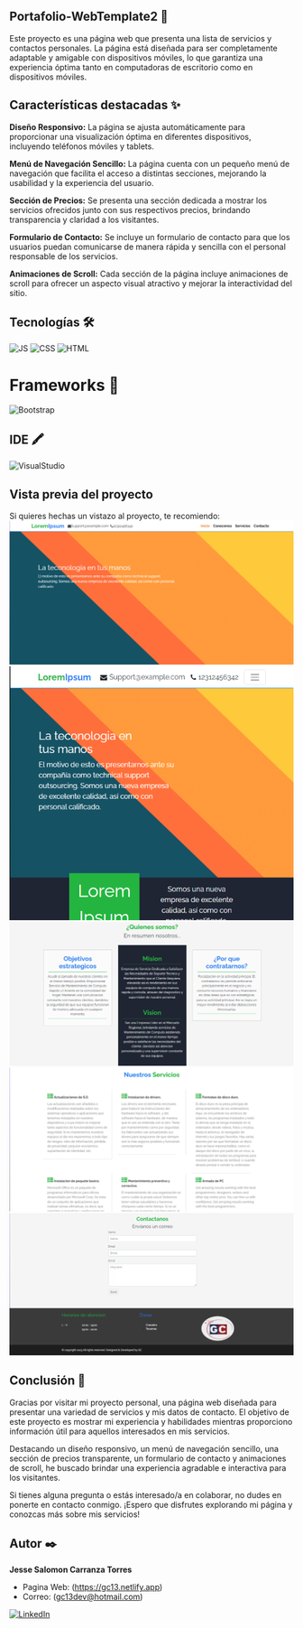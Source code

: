 ## Portafolio-WebTemplate2 🐙
Este proyecto es una página web que presenta una lista de servicios y contactos personales. La página está diseñada para ser completamente adaptable y amigable con dispositivos móviles, lo que garantiza una experiencia óptima tanto en computadoras de escritorio como en dispositivos móviles.

## Características destacadas ✨
**Diseño Responsivo:** La página se ajusta automáticamente para proporcionar una visualización óptima en diferentes dispositivos, incluyendo teléfonos móviles y tablets.

**Menú de Navegación Sencillo:** La página cuenta con un pequeño menú de navegación que facilita el acceso a distintas secciones, mejorando la usabilidad y la experiencia del usuario.

**Sección de Precios:** Se presenta una sección dedicada a mostrar los servicios ofrecidos junto con sus respectivos precios, brindando transparencia y claridad a los visitantes.

**Formulario de Contacto:** Se incluye un formulario de contacto para que los usuarios puedan comunicarse de manera rápida y sencilla con el personal responsable de los servicios.

**Animaciones de Scroll:** Cada sección de la página incluye animaciones de scroll para ofrecer un aspecto visual atractivo y mejorar la interactividad del sitio.

## Tecnologías 🛠
![JS](https://img.shields.io/badge/JavaScript-323330?style=for-the-badge&logo=javascript&logoColor=F7DF1E)
![CSS](https://img.shields.io/badge/CSS-1572B6?style=for-the-badge&logo=css3&logoColor=white)
![HTML](https://img.shields.io/badge/HTML-E34F26?style=for-the-badge&logo=html5&logoColor=white)

# Frameworks 🚀 
![Bootstrap](https://img.shields.io/badge/Bootstrap-563D7C?style=for-the-badge&logo=bootstrap&logoColor=white)

## IDE 🖍
![VisualStudio](https://img.shields.io/badge/Visual_Studio_Code-0078D4?style=for-the-badge&logo=visual%20studio%20code&logoColor=white)

## Vista previa del proyecto
Si quieres hechas un vistazo al proyecto, te recomiendo:
![Captura del proyecto](https://raw.githubusercontent.com/jesse5313/Portafolio-WebTemplate2/main/capturas/1.png)
![Captura del proyecto](https://raw.githubusercontent.com/jesse5313/Portafolio-WebTemplate2/main/capturas/2.png)
![Captura del proyecto](https://raw.githubusercontent.com/jesse5313/Portafolio-WebTemplate2/main/capturas/3.png)
![Captura del proyecto](https://raw.githubusercontent.com/jesse5313/Portafolio-WebTemplate2/main/capturas/4.png)
![Captura del proyecto](https://raw.githubusercontent.com/jesse5313/Portafolio-WebTemplate2/main/capturas/5.png)

## Conclusión 📝
Gracias por visitar mi proyecto personal, una página web diseñada para presentar una variedad de servicios y mis datos de contacto. El objetivo de este proyecto es mostrar mi experiencia y habilidades mientras proporciono información útil para aquellos interesados en mis servicios.

Destacando un diseño responsivo, un menú de navegación sencillo, una sección de precios transparente, un formulario de contacto y animaciones de scroll, he buscado brindar una experiencia agradable e interactiva para los visitantes.

Si tienes alguna pregunta o estás interesado/a en colaborar, no dudes en ponerte en contacto conmigo. ¡Espero que disfrutes explorando mi página y conozcas más sobre mis servicios!

## Autor ✒️
**Jesse Salomon Carranza Torres**         

* Pagina Web: (https://gc13.netlify.app)
* Correo: (gc13dev@hotmail.com)

 [![LinkedIn](https://img.shields.io/badge/LinkedIn-0077B5?style=for-the-badge&logo=linkedin&logoColor=white)](https://www.linkedin.com/in/jesse-salomon-carranza-torres-343117225/)

